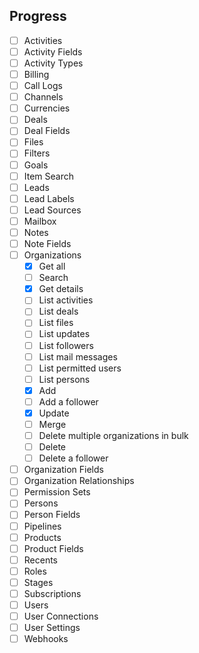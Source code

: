 ## Progress
 - [ ] Activities
 - [ ] Activity Fields
 - [ ] Activity Types
 - [ ] Billing
 - [ ] Call Logs
 - [ ] Channels
 - [ ] Currencies
 - [ ] Deals
 - [ ] Deal Fields
 - [ ] Files
 - [ ] Filters
 - [ ] Goals
 - [ ] Item Search
 - [ ] Leads
 - [ ] Lead Labels
 - [ ] Lead Sources
 - [ ] Mailbox
 - [ ] Notes
 - [ ] Note Fields
 - [ ] Organizations
   - [X] Get all
   - [ ] Search
   - [X] Get details
   - [ ] List activities
   - [ ] List deals
   - [ ] List files
   - [ ] List updates
   - [ ] List followers
   - [ ] List mail messages
   - [ ] List permitted users
   - [ ] List persons
   - [X] Add
   - [ ] Add a follower
   - [X] Update
   - [ ] Merge
   - [ ] Delete multiple organizations in bulk
   - [ ] Delete
   - [ ] Delete a follower
 - [ ] Organization Fields
 - [ ] Organization Relationships
 - [ ] Permission Sets
 - [ ] Persons
 - [ ] Person Fields
 - [ ] Pipelines
 - [ ] Products
 - [ ] Product Fields
 - [ ] Recents
 - [ ] Roles
 - [ ] Stages
 - [ ] Subscriptions
 - [ ] Users
 - [ ] User Connections
 - [ ] User Settings
 - [ ] Webhooks
